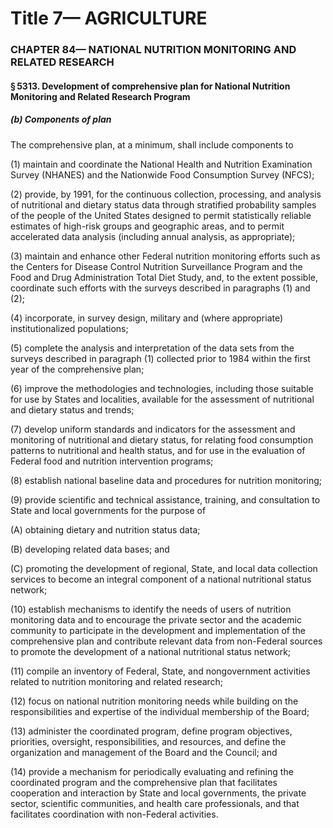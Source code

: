 
# Title 7— AGRICULTURE
### CHAPTER 84— NATIONAL NUTRITION MONITORING AND RELATED RESEARCH
#### § 5313. Development of comprehensive plan for National Nutrition Monitoring and Related Research Program
##### (b) Components of plan

The comprehensive plan, at a minimum, shall include components to

(1) maintain and coordinate the National Health and Nutrition Examination Survey (NHANES) and the Nationwide Food Consumption Survey (NFCS);

(2) provide, by 1991, for the continuous collection, processing, and analysis of nutritional and dietary status data through stratified probability samples of the people of the United States designed to permit statistically reliable estimates of high-risk groups and geographic areas, and to permit accelerated data analysis (including annual analysis, as appropriate);

(3) maintain and enhance other Federal nutrition monitoring efforts such as the Centers for Disease Control Nutrition Surveillance Program and the Food and Drug Administration Total Diet Study, and, to the extent possible, coordinate such efforts with the surveys described in paragraphs (1) and (2);

(4) incorporate, in survey design, military and (where appropriate) institutionalized populations;

(5) complete the analysis and interpretation of the data sets from the surveys described in paragraph (1) collected prior to 1984 within the first year of the comprehensive plan;

(6) improve the methodologies and technologies, including those suitable for use by States and localities, available for the assessment of nutritional and dietary status and trends;

(7) develop uniform standards and indicators for the assessment and monitoring of nutritional and dietary status, for relating food consumption patterns to nutritional and health status, and for use in the evaluation of Federal food and nutrition intervention programs;

(8) establish national baseline data and procedures for nutrition monitoring;

(9) provide scientific and technical assistance, training, and consultation to State and local governments for the purpose of

(A) obtaining dietary and nutrition status data;

(B) developing related data bases; and

(C) promoting the development of regional, State, and local data collection services to become an integral component of a national nutritional status network;

(10) establish mechanisms to identify the needs of users of nutrition monitoring data and to encourage the private sector and the academic community to participate in the development and implementation of the comprehensive plan and contribute relevant data from non-Federal sources to promote the development of a national nutritional status network;

(11) compile an inventory of Federal, State, and nongovernment activities related to nutrition monitoring and related research;

(12) focus on national nutrition monitoring needs while building on the responsibilities and expertise of the individual membership of the Board;

(13) administer the coordinated program, define program objectives, priorities, oversight, responsibilities, and resources, and define the organization and management of the Board and the Council; and

(14) provide a mechanism for periodically evaluating and refining the coordinated program and the comprehensive plan that facilitates cooperation and interaction by State and local governments, the private sector, scientific communities, and health care professionals, and that facilitates coordination with non-Federal activities.
